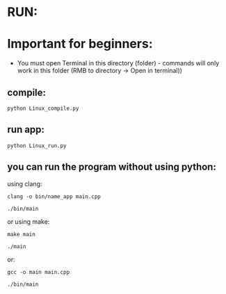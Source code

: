 # RUN:

# Important for beginners:
- You must open Terminal in this directory (folder) - commands will only work in this folder
(RMB to directory -> Open in terminal))

## compile:
  `python Linux_compile.py`

## run app:
  `python Linux_run.py`

## you can run the program without using python:

using clang:

  `clang -o bin/name_app main.cpp`
  
  `./bin/main`

or using make:

  `make main`
  
  `./main`

or:

`gcc -o main main.cpp`
  
  `./bin/main`
